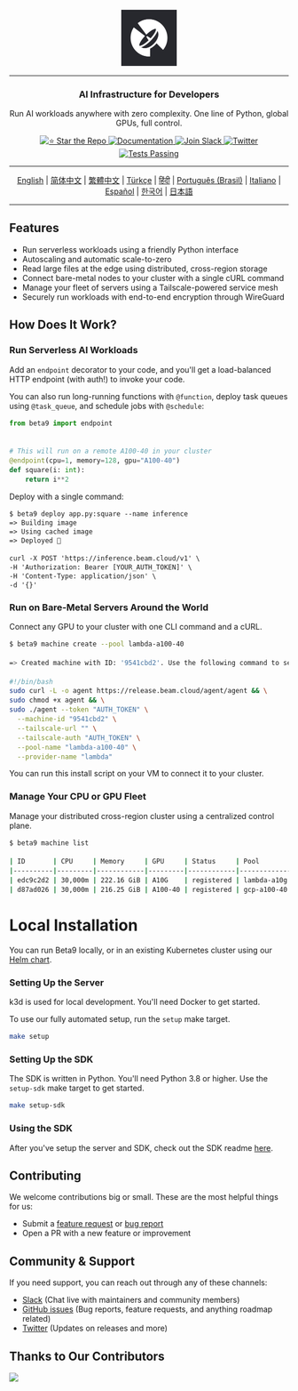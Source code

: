 <div align="center">
<p align="center">
<img alt="Logo" src="static/beam-logo.jpeg" width="20%">
</p>

---

### AI Infrastructure for Developers

Run AI workloads anywhere with zero complexity. One line of Python, global GPUs, full control.

<p align="center">
  <a href="https://github.com/beam-cloud/beta9/stargazers">
    <img alt="⭐ Star the Repo" src="https://img.shields.io/github/stars/beam-cloud/beta9">
  </a>
  <a href="https://docs.beam.cloud">
    <img alt="Documentation" src="https://img.shields.io/badge/docs-quickstart-purple">
  </a>
  <a href="https://join.slack.com/t/beam-cloud/shared_invite/zt-2f16bwiiq-oP8weCLWNrf_9lJZIDf0Fg">
    <img alt="Join Slack" src="https://img.shields.io/badge/Beam-Join%20Slack-orange?logo=slack">
  </a>
    <a href="https://twitter.com/beam_cloud">
    <img alt="Twitter" src="https://img.shields.io/twitter/follow/beam_cloud.svg?style=social&logo=twitter">
  </a>
  <a href="https://github.com/beam-cloud/beta9/actions">
    <img alt="Tests Passing" src="https://github.com/beam-cloud/beta9/actions/workflows/test.yml/badge.svg">
  </a>
</p>

---

[English](https://github.com/beam-cloud/beta9/blob/master/README.md) | [简体中文](https://github.com/beam-cloud/beta9/blob/master/docs/zh/zh_cn/README.md) | [繁體中文](https://github.com/beam-cloud/beta9/blob/master/docs/zh/zh_cw/README.md) | [Türkçe](https://github.com/beam-cloud/beta9/blob/master/docs/tr/README.md) | [हिंदी](https://github.com/beam-cloud/beta9/blob/master/docs/in/README.md) | [Português (Brasil)](https://github.com/beam-cloud/beta9/blob/master/docs/pt/README.md) | [Italiano](https://github.com/beam-cloud/beta9/blob/master/docs/it/README.md) | [Español](https://github.com/beam-cloud/beta9/blob/master/docs/es/README.md) | [한국어](https://github.com/beam-cloud/beta9/blob/master/docs/kr/README.md) | [日本語](https://github.com/beam-cloud/beta9/blob/master/docs/jp/README.md)

---

</div>

## Features

- Run serverless workloads using a friendly Python interface
- Autoscaling and automatic scale-to-zero
- Read large files at the edge using distributed, cross-region storage
- Connect bare-metal nodes to your cluster with a single cURL command
- Manage your fleet of servers using a Tailscale-powered service mesh
- Securely run workloads with end-to-end encryption through WireGuard

## How Does It Work?

### Run Serverless AI Workloads

Add an `endpoint` decorator to your code, and you'll get a load-balanced HTTP endpoint (with auth!) to invoke your code.

You can also run long-running functions with `@function`, deploy task queues using `@task_queue`, and schedule jobs with `@schedule`:

```python
from beta9 import endpoint


# This will run on a remote A100-40 in your cluster
@endpoint(cpu=1, memory=128, gpu="A100-40")
def square(i: int):
    return i**2
```

Deploy with a single command:

```
$ beta9 deploy app.py:square --name inference
=> Building image
=> Using cached image
=> Deployed 🎉

curl -X POST 'https://inference.beam.cloud/v1' \
-H 'Authorization: Bearer [YOUR_AUTH_TOKEN]' \
-H 'Content-Type: application/json' \
-d '{}'
```

### Run on Bare-Metal Servers Around the World

Connect any GPU to your cluster with one CLI command and a cURL.

```sh
$ beta9 machine create --pool lambda-a100-40

=> Created machine with ID: '9541cbd2'. Use the following command to set up the node:

#!/bin/bash
sudo curl -L -o agent https://release.beam.cloud/agent/agent && \
sudo chmod +x agent && \
sudo ./agent --token "AUTH_TOKEN" \
  --machine-id "9541cbd2" \
  --tailscale-url "" \
  --tailscale-auth "AUTH_TOKEN" \
  --pool-name "lambda-a100-40" \
  --provider-name "lambda"
```

You can run this install script on your VM to connect it to your cluster.

### Manage Your CPU or GPU Fleet

Manage your distributed cross-region cluster using a centralized control plane.

```sh
$ beta9 machine list

| ID       | CPU     | Memory     | GPU     | Status     | Pool        |
|----------|---------|------------|---------|------------|-------------|
| edc9c2d2 | 30,000m | 222.16 GiB | A10G    | registered | lambda-a10g |
| d87ad026 | 30,000m | 216.25 GiB | A100-40 | registered | gcp-a100-40 |

```

# Local Installation

You can run Beta9 locally, or in an existing Kubernetes cluster using our [Helm chart](https://github.com/beam-cloud/beta9/tree/main/deploy/charts/beta9).

### Setting Up the Server

k3d is used for local development. You'll need Docker to get started.

To use our fully automated setup, run the `setup` make target.

```bash
make setup
```

### Setting Up the SDK

The SDK is written in Python. You'll need Python 3.8 or higher. Use the `setup-sdk` make target to get started.

```bash
make setup-sdk
```

### Using the SDK

After you've setup the server and SDK, check out the SDK readme [here](sdk/README.md).

## Contributing

We welcome contributions big or small. These are the most helpful things for us:

- Submit a [feature request](https://github.com/beam-cloud/beta9/issues/new?assignees=&labels=&projects=&template=feature-request.md&title=) or [bug report](https://github.com/beam-cloud/beta9/issues/new?assignees=&labels=&projects=&template=bug-report.md&title=)
- Open a PR with a new feature or improvement

## Community & Support

If you need support, you can reach out through any of these channels:

- [Slack](https://join.slack.com/t/beam-cloud/shared_invite/zt-2f16bwiiq-oP8weCLWNrf_9lJZIDf0Fg) \(Chat live with maintainers and community members\)
- [GitHub issues](https://github.com/beam-cloud/issues) \(Bug reports, feature requests, and anything roadmap related)
- [Twitter](https://twitter.com/beam_cloud) \(Updates on releases and more)

## Thanks to Our Contributors

<a href="https://github.com/beam-cloud/beta9/graphs/contributors">
  <img src="https://contrib.rocks/image?repo=beam-cloud/beta9" />
</a>
